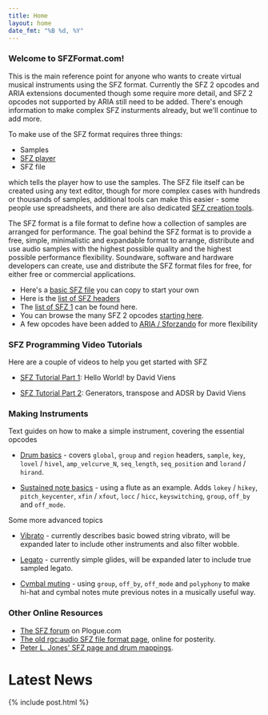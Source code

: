```yaml
---
title: Home
layout: home
date_fmt: "%B %d, %Y"
---
```

### Welcome to SFZFormat.com!

This is the main reference point for anyone who wants to create virtual musical
instruments using the SFZ format. Currently the SFZ 2 opcodes and ARIA extensions
documented though some require more detail, and SFZ 2 opcodes not supported by
ARIA still need to be added. There's enough information to make complex SFZ
insturments already, but we'll continue to add more.

To make use of the SFZ format requires three things:

- Samples
- [SFZ player](/software/players)
- SFZ file

which tells the player how to use the samples. The SFZ file itself can be created
using any text editor, though for more complex cases with hundreds or thousands
of samples, additional tools can make this easier - some people use spreadsheets,
and there are also dedicated [SFZ creation tools](/software/tools).

The SFZ format is a file format to define how a collection of samples are
arranged for performance. The goal behind the SFZ format is to provide a free,
simple, minimalistic and expandable format to arrange, distribute and use audio
samples with the highest possible quality and the highest possible performance
flexibility. Soundware, software and hardware developers can create, use and
distribute the SFZ format files for free, for either free or commercial applications. 

- Here's a [basic SFZ file](/tutorials/basic_sfz_file) you can copy to start your own
- Here is the [list of SFZ headers](/headers/)
- The [list of SFZ 1](/opcodes/sfz1) can be found here.
- You can browse the many SFZ 2 opcodes [starting here](/opcodes/sfz2).
- A few opcodes have been added to [ARIA / Sforzando](/opcodes/aria)
    for more flexibility

### SFZ Programming Video Tutorials

Here are a couple of videos to help you get started with SFZ

- [SFZ Tutorial Part 1](https://youtu.be/bTFs524KrGc):
  Hello World! by David Viens

- [SFZ Tutorial Part 2](https://youtu.be/iWIRegt32o0):
  Generators, transpose and ADSR by David Viens

### Making Instruments

Text guides on how to make a simple instrument, covering the essential opcodes

- [Drum basics](/tutorials/drum_basics) - covers `global`, `group` and
  `region` headers, `sample`, `key`, `lovel` / `hivel`, `amp_velcurve_N`,
  `seq_length`, `seq_position` and `lorand` / `hirand`.

- [Sustained note basics](/tutorials/sustained_note_basics) - using a flute
  as an example.
  Adds `lokey` / `hikey`, `pitch_keycenter`, `xfin` / `xfout`, `locc` / `hicc`,
  `keyswitching`, `group`, `off_by` and `off_mode`.

Some more advanced topics

- [Vibrato](/tutorials/vibrato) - currently describes basic bowed string vibrato,
  will be expanded later to include other instruments and also filter wobble.

- [Legato](/tutorials/legato) - currently simple glides, will be expanded later
  to include true sampled legato.

- [Cymbal muting](/tutorials/cymbal_muting) - using `group`, `off_by`, `off_mode`
  and `polyphony` to make hi-hat and cymbal notes mute previous notes
  in a musically useful way.

### Other Online Resources

- [The SFZ forum](https://www.plogue.com/plgfrms/viewforum.php?f=14) on Plogue.com
- [The old rgc:audio SFZ file format page](/legacy), online for posterity.
- [Peter L. Jones' SFZ page and drum mappings](http://www.drealm.info/sfz/).

# Latest News

{% include post.html %}
